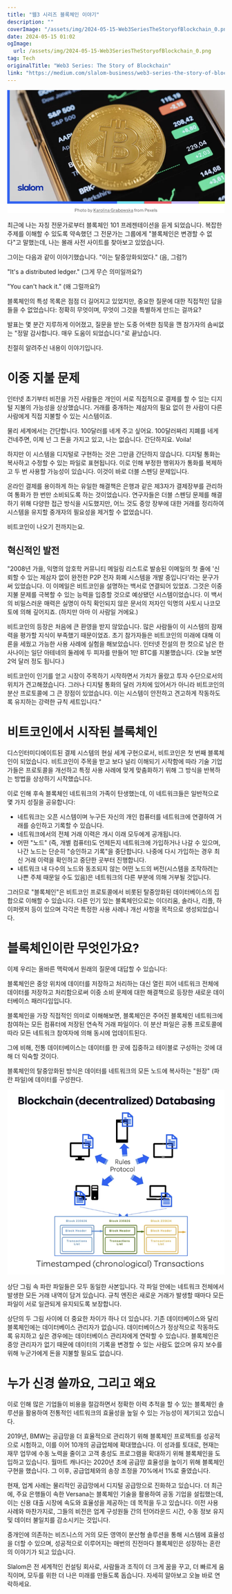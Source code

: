 ```yaml
---
title: "웹3 시리즈 블록체인 이야기"
description: ""
coverImage: "/assets/img/2024-05-15-Web3SeriesTheStoryofBlockchain_0.png"
date: 2024-05-15 01:02
ogImage: 
  url: /assets/img/2024-05-15-Web3SeriesTheStoryofBlockchain_0.png
tag: Tech
originalTitle: "Web3 Series: The Story of Blockchain"
link: "https://medium.com/slalom-business/web3-series-the-story-of-blockchain-e48f9fc8a9ac"
---
```



![Web3SeriesTheStoryofBlockchain_0.png](/assets/img/2024-05-15-Web3SeriesTheStoryofBlockchain_0.png)

최근에 나는 자칭 전문가로부터 블록체인 101 프레젠테이션을 듣게 되었습니다. 복잡한 주제를 이해할 수 있도록 약속했던 그 전문가는 그룹에게 "블록체인은 변경할 수 없다"고 말했는데, 나는 몰래 사전 사이트를 찾아보고 있었습니다.

그이는 다음과 같이 이야기했습니다. "이는 탈중앙화되었다." (음, 그럼?)



"It's a distributed ledger." (그게 무슨 의미일까요?)

"You can't hack it." (왜 그럴까요?)

블록체인의 특성 목록은 점점 더 길어지고 있었지만, 중요한 질문에 대한 직접적인 답을 들을 수 없었습니다: 정확히 무엇이며, 무엇이 그것을 특별하게 만드는 걸까요?

발표는 몇 분간 지루하게 이어졌고, 질문을 받는 도중 어색한 침묵을 깬 참가자의 솜씨없는 "정말 감사합니다. 매우 도움이 되었습니다."로 끝났습니다.



친절히 알려주신 내용이 이야기입니다.

# 이중 지불 문제

인터넷 초기부터 비전을 가진 사람들은 개인이 서로 직접적으로 결제를 할 수 있는 디지털 지불의 가능성을 상상했습니다. 거래를 중개하는 제삼자의 필요 없이 한 사람이 다른 사람에게 직접 지불할 수 있는 시스템이죠.

물리 세계에서는 간단합니다. 100달러를 네게 주고 싶어요. 100달러짜리 지폐를 네게 건네주면, 이제 넌 그 돈을 가지고 있고, 나는 없습니다. 간단하지요. Voila!



하지만 이 시스템을 디지털로 구현하는 것은 그만큼 간단하지 않습니다. 디지털 통화는 복사하고 수정할 수 있는 파일로 표현됩니다. 이로 인해 부정한 행위자가 통화를 복제하고 두 번 사용할 가능성이 있습니다. 이것이 바로 더블 스펜딩 문제입니다.

온라인 결제를 용이하게 하는 유일한 해결책은 은행과 같은 제3자가 결제장부를 관리하여 통화가 한 번만 소비되도록 하는 것이었습니다. 연구자들은 더블 스펜딩 문제를 해결하기 위해 다양한 접근 방식을 시도했지만, 어느 것도 중앙 장부에 대한 거래를 정리하여 시스템을 유지할 중개자의 필요성을 제거할 수 없었습니다.

비트코인이 나오기 전까지는요.

## 혁신적인 발전



"2008년 가을, 익명의 암호학 커뮤니티 메일링 리스트로 발송된 이메일의 첫 줄에 '신뢰할 수 있는 제삼자 없이 완전한 P2P 전자 화폐 시스템을 개발 중입니다'라는 문구가 써 있었습니다. 이 이메일은 비트코인을 설명하는 백서로 연결되어 있었죠. 그것은 이중 지불 문제를 극복할 수 있는 능력을 입증할 것으로 예상됐던 시스템이었습니다. 이 백서의 비밀스러운 매력은 실명이 아직 확인되지 않은 문서의 저자인 익명의 사토시 나코모토에 의해 깊어지죠. (하지만 아마 이 사람일 거에요.)

비트코인의 등장은 처음에 큰 환영을 받지 않았습니다. 많은 사람들이 이 시스템의 잠재력을 평가할 지식이 부족했기 때문이었죠. 초기 참가자들은 비트코인의 미래에 대해 이론을 세웠고 가능한 사용 사례에 실험을 해보았습니다. 인터넷 전설의 한 컷으로 남은 한 사나이는 일단 아테네의 둘레에 두 피자를 만들어 1만 BTC를 지불했습니다. (오늘 보면 2억 달러 정도 됩니다.)

비트코인이 인기를 얻고 시장이 주목하기 시작하면서 가치가 올랐고 투자 수단으로서의 위치가 견고해졌습니다. 그러나 디지털 통화의 달러 가치에 있어서가 아니라 비트코인의 분산 프로토콜에 그 큰 장점이 있었습니다. 이는 시스템이 안전하고 견고하게 작동하도록 유지하는 강력한 규칙 세트입니다."



# 비트코인에서 시작된 블록체인

디스인터미디에이트된 결제 시스템의 현실 세계 구현으로서, 비트코인은 첫 번째 블록체인이 되었습니다. 비트코인이 주목을 받고 보다 널리 이해되기 시작함에 따라 기술 기업가들은 프로토콜을 개선하고 특정 사용 사례에 맞게 맞춤화하기 위해 그 방식을 반복하는 방법을 상상하기 시작했습니다.

이로 인해 후속 블록체인 네트워크의 가족이 탄생했는데, 이 네트워크들은 일반적으로 몇 가지 성질을 공유합니다:

- 네트워크는 오픈 시스템이며 누구든 자신의 개인 컴퓨터를 네트워크에 연결하여 거래를 승인하고 기록할 수 있습니다.
- 네트워크에서의 전체 거래 이력은 개시 이래 모두에게 공개됩니다.
- 어떤 "노드" (즉, 개별 컴퓨터)도 언제든지 네트워크에 가입하거나 나갈 수 있으며, 나간 노드는 단순히 "승인하고 기록"을 중단합니다. 나중에 다시 가입하는 경우 최신 거래 이력을 확인하고 중단한 곳부터 진행합니다.
- 네트워크 내 다수의 노드와 동조되지 않는 어떤 노드의 버전(시스템을 조작하려는 나쁜 주체 때문일 수도 있음)은 네트워크의 다른 부분에 의해 거부될 것입니다.



그러므로 "블록체인"은 비트코인 프로토콜에서 비롯된 탈중앙화된 데이터베이스의 집합으로 이해할 수 있습니다. 다른 인기 있는 블록체인으로는 이더리움, 솔라나, 리플, 하이퍼렛저 등이 있으며 각각은 특정한 사용 사례나 개선 사항을 목적으로 생성되었습니다.

# 블록체인이란 무엇인가요?

이제 우리는 올바른 맥락에서 원래의 질문에 대답할 수 있습니다:

블록체인은 중앙 위치에 데이터를 저장하고 처리하는 대신 열린 피어 네트워크 전체에 데이터를 저장하고 처리함으로써 이중 소비 문제에 대한 해결책으로 등장한 새로운 데이터베이스 패러다임입니다.



블록체인을 가장 직접적인 의미로 이해해보면, 블록체인은 주어진 블록체인 네트워크에 참여하는 모든 컴퓨터에 저장된 연속적 거래 파일이다. 이 분산 파일은 공통 프로토콜에 따라 모든 네트워크 참여자에 의해 동시에 업데이트된다.

그에 비해, 전통 데이터베이스는 데이터를 한 곳에 집중하고 테이블로 구성하는 것에 대해 더 익숙할 것이다.

블록체인의 탈중앙화된 방식은 데이터를 네트워크의 모든 노드에 복사하는 "원장" (파란 파일)에 데이터를 구성한다.



![Web3 Series: The Story of Blockchain](/assets/img/2024-05-15-Web3SeriesTheStoryofBlockchain_2.png)

상단 그림 속 파란 파일들은 모두 동일한 사본입니다. 각 파일 안에는 네트워크 전체에서 발생한 모든 거래 내역이 담겨 있습니다. 규칙 엔진은 새로운 거래가 발생할 때마다 모든 파일이 서로 일관되게 유지되도록 보장합니다.

상단의 두 그림 사이에 더 중요한 차이가 하나 더 있습니다. 기존 데이터베이스와 달리 블록체인에는 데이터베이스 관리자가 없습니다. 데이터베이스가 정상적으로 작동하도록 유지하고 싶은 경우에는 데이터베이스 관리자에게 연락할 수 있습니다. 블록체인은 중앙 관리자가 없기 때문에 데이터의 기록을 변경할 수 있는 사람도 없으며 유지 보수를 위해 누군가에게 돈을 지불할 필요도 없습니다.

# 누가 신경 쓸까요, 그리고 왜요



이로 인해 많은 기업들이 비용을 절감하면서 정확한 이력 추적을 할 수 있는 블록체인 솔루션을 활용하여 전통적인 네트워크의 효율성을 높일 수 있는 가능성이 제기되고 있습니다.

2019년, BMW는 공급망을 더 효율적으로 관리하기 위해 블록체인 프로젝트를 성공적으로 시험하고, 이를 이어 10개의 공급업체에 확대했습니다. 이 성과를 토대로, 현재는 재무 업무에 수동 노력을 줄이고 고객 충성도 프로그램을 확대하기 위해 블록체인을 도입하고 있습니다. 월마트 캐나다는 2020년 초에 공급망 효율성을 높이기 위해 블록체인 구현을 했습니다. 그 이후, 공급업체와의 송장 조정을 70%에서 1%로 줄였습니다.

현재, 업계 사례는 물리적인 공급망에서 디지털 공급망으로 진화하고 있습니다. 더 최근에, 주요 은행들이 속한 Versana는 블록체인 기술을 활용하여 공동 기업을 설립했는데, 이는 신용 대출 시장에 속도와 효율성을 제공하는 데 목적을 두고 있습니다. 이전 사용 사례와 마찬가지로, 그들의 비전은 업계 구성원들 간의 턴어라운드 시간, 수동 정보 유지 및 데이터 불일치를 감소시키는 것입니다.

중개인에 의존하는 비즈니스의 거의 모든 영역이 분산형 솔루션을 통해 시스템에 효율성을 더할 수 있으며, 성공적으로 이루어지는 매번의 진전마다 블록체인은 성장하는 혼란의 이야기가 되고 있습니다.



Slalom은 전 세계적인 컨설팅 회사로, 사람들과 조직이 더 크게 꿈을 꾸고, 더 빠르게 움직이며, 모두를 위한 더 나은 미래를 만들도록 돕습니다. 자세히 알아보고 오늘 바로 연락하세요.